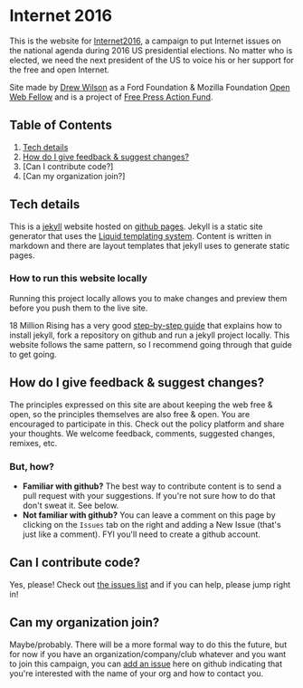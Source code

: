 # Internet 2016
This is the website for [Internet2016](http://Internet2016.net), a campaign to put Internet issues on the national agenda during 2016 US presidential elections. No matter who is elected, we need the next president of the US to voice his or her support for the free and open Internet.

Site made by [Drew Wilson](https://github.com/drewrwilson) as a Ford Foundation & Mozilla Foundation [Open Web Fellow](https://advocacy.mozilla.org/open-web-fellows/) and is a project of [Free Press Action Fund](https://github.com/freepress).

## Table of Contents

  1. [Tech details](#tech-details)
  1. [How do I give feedback & suggest changes?]()
  1. [Can I contribute code?]
  1. [Can my organization join?]

## Tech details
This is a [jekyll](https://jekyllrb.com/) website hosted on [github pages](https://pages.github.com/). Jekyll is a static site generator that uses the [Liquid templating system](https://github.com/Shopify/liquid/wiki). Content is written in markdown and there are layout templates that jekyll uses to generate static pages.

### How to run this website locally
Running this project locally allows you to make changes and preview them before you push them to the live site.

18 Million Rising has a very good [step-by-step guide](https://github.com/18mr/documentation/blob/master/local-site.md) that explains how to install jekyll, fork a repository on github and run a jekyll project locally. This website follows the same pattern, so I recommend going through that guide to get going.

## How do I give feedback & suggest changes?
The principles expressed on this site are about keeping the web free & open, so the principles themselves are also free & open. You are encouraged to participate in this. Check out the policy platform and share your thoughts. We welcome feedback, comments, suggested changes, remixes, etc.

### But, how?
* **Familiar with github?** The best way to contribute content is to send a pull request with your suggestions. If you're not sure how to do that don't sweat it. See below.
* **Not familiar with github?** You can leave a comment on this page by clicking on the `Issues` tab on the right and adding a New Issue (that's just like a comment). FYI you'll need to create a github account.


## Can I contribute code?
Yes, please! Check out [the issues list](https://github.com/freepress/internet2016/issues) and if you can help, please jump right in!

## Can my organization join?
Maybe/probably. There will be a more formal way to do this the future, but for now if you have an organization/company/club whatever and you want to join this campaign, you can [add an issue](https://github.com/freepress/internet2016/issues/new) here on github indicating that you're interested with the name of your org and how to contact you.
